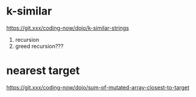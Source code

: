 #  k-similar
https://git.xxx/coding-now/dojo/k-similar-strings
1. recursion
2. greed recursion???

# nearest target
https://git.xxx/coding-now/dojo/sum-of-mutated-array-closest-to-target

